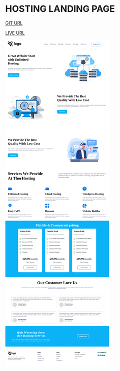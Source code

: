 # HOSTING LANDING PAGE  

[GIT URL](https://github.com/Shekhawat-J/Hosting-Landing-page)

[LIVE URL](https://hosting-webpage.netlify.app/)

![SCREEN SHORT OF HOME PAGE](./webpage.png)